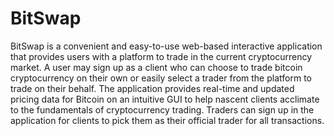 # BitSwap

BitSwap is a convenient and easy-to-use web-based interactive application that provides users
with a platform to trade in the current cryptocurrency market. A user may sign up as a client who
can choose to trade bitcoin cryptocurrency on their own or easily select a trader from the
platform to trade on their behalf. The application provides real-time and updated pricing data for
Bitcoin on an intuitive GUI to help nascent clients acclimate to the fundamentals of
cryptocurrency trading. Traders can sign up in the application for clients to pick them as their
official trader for all transactions.
